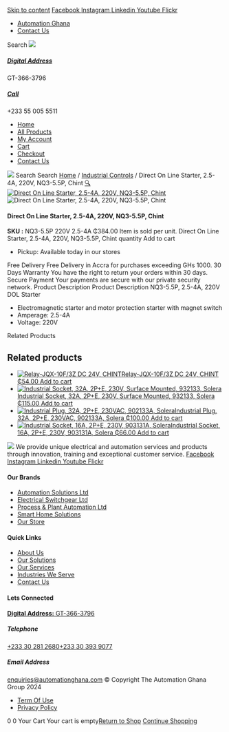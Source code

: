 [Skip to content](https://store.automationghana.com/product/dol-starter-nq3-5-5p-220v-2-5-4a-chint/#content)
[ Facebook ](https://www.facebook.com/automationgh/) [ Instagram ](https://www.instagram.com/automationgh/) [ Linkedin ](https://www.linkedin.com/company/the-automation-ghana-limited/) [ Youtube ](https://www.youtube.com/channel/UCurrRDUSm5oIW39VXjn1u0w) [ Flickr ](https://www.flickr.com/photos/181794037@N07/)
  * [ Automation Ghana ](https://automationghana.com)
  * [ Contact Us ](https://store.automationghana.com/contact/)


Search
[ ![](https://store.automationghana.com/wp-content/uploads/2024/04/Website-TAGG-Logo-BLUE.png) ](https://store.automationghana.com/)
[ ](https://maps.app.goo.gl/m4xeaagWCNbLk4jM6)
#####  [ Digital Address ](https://maps.app.goo.gl/m4xeaagWCNbLk4jM6)
GT-366-3796 
[ ](tel:+233550055511)
#####  [ Call ](tel:+233550055511)
+233 55 005 5511 
  * [Home](https://store.automationghana.com/)
  * [All Products](https://store.automationghana.com/shop/)
  * [My Account](https://store.automationghana.com/my-account/)
  * [Cart](https://store.automationghana.com/cart/)
  * [Checkout](https://store.automationghana.com/checkout/)
  * [Contact Us](https://store.automationghana.com/contact/)


[![](https://store.automationghana.com/wp-content/uploads/2024/04/AutomationGhana_logo_white.png)](https://store.automationghana.com)
Search
Search
[Home](https://store.automationghana.com) / [Industrial Controls](https://store.automationghana.com/product-category/industrial-controls/) / Direct On Line Starter, 2.5-4A, 220V, NQ3-5.5P, Chint
[🔍](https://store.automationghana.com/product/dol-starter-nq3-5-5p-220v-2-5-4a-chint/)
[![Direct On Line Starter, 2.5-4A, 220V, NQ3-5.5P, Chint](https://store.automationghana.com/wp-content/uploads/2020/04/NQ3-5.5P-220V-9-13A-Chint.png)](https://store.automationghana.com/wp-content/uploads/2020/04/NQ3-5.5P-220V-9-13A-Chint.png)![Direct On Line Starter, 2.5-4A, 220V, NQ3-5.5P, Chint](https://store.automationghana.com/wp-content/uploads/2020/04/NQ3-5.5P-220V-9-13A-Chint.png)
####  Direct On Line Starter, 2.5-4A, 220V, NQ3-5.5P, Chint 
**SKU :** NQ3-5.5P 220V 2.5-4A 
₵384.00
Item is sold per unit.
Direct On Line Starter, 2.5-4A, 220V, NQ3-5.5P, Chint quantity
Add to cart
  * Pickup: Available today in our stores


Free Delivery 
Free Delivery in Accra for purchases exceeding GHs 1000. 
30 Days Warranty 
You have the right to return your orders within 30 days. 
Secure Payment 
Your payments are secure with our private security network. 
Product Description
Product Description
NQ3-5.5P, 2.5-4A, 220V DOL Starter 
  * Electromagnetic starter and motor protection starter with magnet switch
  * Amperage: 2.5-4A
  * Voltage: 220V


Related Products 
## Related products
  * [![Relay-JQX-10F/3Z DC 24V, CHINT](https://store.automationghana.com/wp-content/uploads/2020/04/11-Pin-Relay-JQX-10F_3Z-220VAC-Chint-2-300x300.jpg)Relay-JQX-10F/3Z DC 24V, CHINT ₵54.00 ](https://store.automationghana.com/product/relay-jqx-10f-3z-dc-24v-chint/)
[Add to cart](https://store.automationghana.com/product/dol-starter-nq3-5-5p-220v-2-5-4a-chint/?add-to-cart=1593)
  * [![Industrial Socket, 32A, 2P+E, 230V, Surface Mounted, 932133, Solera](https://store.automationghana.com/wp-content/uploads/2020/04/932133.png)Industrial Socket, 32A, 2P+E, 230V, Surface Mounted, 932133, Solera ₵115.00 ](https://store.automationghana.com/product/surface-mounted-socket-932133-solera/)
[Add to cart](https://store.automationghana.com/product/dol-starter-nq3-5-5p-220v-2-5-4a-chint/?add-to-cart=1536)
  * [![Industrial Plug, 32A, 2P+E, 230VAC, 902133A, Solera](https://store.automationghana.com/wp-content/uploads/2020/04/industrial-plug-3-pin-300x300.jpg)Industrial Plug, 32A, 2P+E, 230VAC, 902133A, Solera ₵100.00 ](https://store.automationghana.com/product/industrial-plug-902133a-solera/)
[Add to cart](https://store.automationghana.com/product/dol-starter-nq3-5-5p-220v-2-5-4a-chint/?add-to-cart=1522)
  * [![Industrial Socket, 16A, 2P+E, 230V, 903131A, Solera](https://store.automationghana.com/wp-content/uploads/2020/04/903131A.png)Industrial Socket, 16A, 2P+E, 230V, 903131A, Solera ₵66.00 ](https://store.automationghana.com/product/industrial-socket-903131a-solera/)
[Add to cart](https://store.automationghana.com/product/dol-starter-nq3-5-5p-220v-2-5-4a-chint/?add-to-cart=1513)


![](https://store.automationghana.com/wp-content/uploads/2024/04/AutomationGhana_logo_white.png)
We provide unique electrical and automation services and products through innovation, training and exceptional customer service.
[ Facebook ](https://www.facebook.com/automationgh/) [ Instagram ](https://www.instagram.com/automationgh/) [ Linkedin ](https://www.linkedin.com/company/the-automation-ghana-limited/) [ Youtube ](https://www.youtube.com/channel/UCurrRDUSm5oIW39VXjn1u0w) [ Flickr ](https://www.flickr.com/photos/181794037@N07/)
#### Our Brands
  * [ Automation Solutions Ltd ](https://store.automationghana.com/product/dol-starter-nq3-5-5p-220v-2-5-4a-chint/)
  * [ Electrical Switchgear Ltd ](https://store.automationghana.com/product/dol-starter-nq3-5-5p-220v-2-5-4a-chint/)
  * [ Process & Plant Automation Ltd ](https://store.automationghana.com/product/dol-starter-nq3-5-5p-220v-2-5-4a-chint/)
  * [ Smart Home Solutions ](https://store.automationghana.com/product/dol-starter-nq3-5-5p-220v-2-5-4a-chint/)
  * [ Our Store ](https://store.automationghana.com/product/dol-starter-nq3-5-5p-220v-2-5-4a-chint/)


#### Quick Links
  * [ About Us ](https://store.automationghana.com/product/dol-starter-nq3-5-5p-220v-2-5-4a-chint/)
  * [ Our Solutions ](https://store.automationghana.com/product/dol-starter-nq3-5-5p-220v-2-5-4a-chint/)
  * [ Our Services ](https://store.automationghana.com/product/dol-starter-nq3-5-5p-220v-2-5-4a-chint/)
  * [ Industries We Serve ](https://store.automationghana.com/product/dol-starter-nq3-5-5p-220v-2-5-4a-chint/)
  * [ Contact Us ](https://store.automationghana.com/product/dol-starter-nq3-5-5p-220v-2-5-4a-chint/)


#### Lets Connected
[**Digital Address:** GT-366-3796](https://maps.app.goo.gl/m4xeaagWCNbLk4jM6)
#####  Telephone 
[ +233 30 281 2680](tel:+233302812680)[+233 30 393 9077](https://store.automationghana.com/product/dol-starter-nq3-5-5p-220v-2-5-4a-chint/+233303939077)
#####  Email Address 
enquiries@automationghana.com 
© Copyright The Automation Ghana Group 2024
  * [ Term Of Use ](https://store.automationghana.com/product/dol-starter-nq3-5-5p-220v-2-5-4a-chint/)
  * [ Privacy Policy ](https://store.automationghana.com/product/dol-starter-nq3-5-5p-220v-2-5-4a-chint/)


0
0
Your Cart
Your cart is empty[Return to Shop](https://store.automationghana.com/shop/)
[Continue Shopping](https://store.automationghana.com/product/dol-starter-nq3-5-5p-220v-2-5-4a-chint/)

